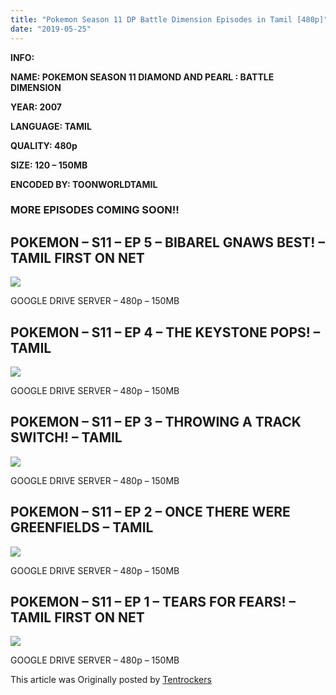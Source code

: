 ```yaml
---
title: "Pokemon Season 11 DP Battle Dimension Episodes in Tamil [480p]"
date: "2019-05-25"
---
```


**INFO:**

**NAME: POKEMON SEASON 11 DIAMOND AND PEARL : BATTLE DIMENSION**

**YEAR: 2007**

**LANGUAGE: TAMIL**

**QUALITY: 480p**

**SIZE: 120 – 150MB**

**ENCODED BY: TOONWORLDTAMIL**

### MORE EPISODES COMING SOON!!

## POKEMON – S11 – EP 5 – BIBAREL GNAWS BEST! – TAMIL FIRST ON NET

[![](https://1.bp.blogspot.com/-w0aTb3TkhB8/XOlauftcisI/AAAAAAAABXg/Wem8jcAxGIYRpmVblHacvSpcKyr2GP0ggCLcBGAs/s1600/DP057.png)](https://1.bp.blogspot.com/-w0aTb3TkhB8/XOlauftcisI/AAAAAAAABXg/Wem8jcAxGIYRpmVblHacvSpcKyr2GP0ggCLcBGAs/s1600/DP057.png)

GOOGLE DRIVE SERVER – 480p – 150MB

## POKEMON – S11 – EP 4 – THE KEYSTONE POPS! – TAMIL

[![](https://1.bp.blogspot.com/-dU3lxW_cyeI/XOlYrsE8V7I/AAAAAAAABXU/VuJnmnrC8GUU6-6Zm4zWq0U4jovbybqggCLcBGAs/s320/backdrop-1920.jpg)](https://1.bp.blogspot.com/-dU3lxW_cyeI/XOlYrsE8V7I/AAAAAAAABXU/VuJnmnrC8GUU6-6Zm4zWq0U4jovbybqggCLcBGAs/s1600/backdrop-1920.jpg)

GOOGLE DRIVE SERVER – 480p – 150MB

## POKEMON – S11 – EP 3 – THROWING A TRACK SWITCH! – TAMIL

[![](https://1.bp.blogspot.com/-6A0zsl6ykw4/XOlRxUJrIKI/AAAAAAAABXI/sLN2wSy_hfEtPkW2lA5SgcR4mU6XQfRTwCLcBGAs/s320/DP055.jpg)](https://1.bp.blogspot.com/-6A0zsl6ykw4/XOlRxUJrIKI/AAAAAAAABXI/sLN2wSy_hfEtPkW2lA5SgcR4mU6XQfRTwCLcBGAs/s1600/DP055.jpg)

GOOGLE DRIVE SERVER – 480p – 150MB

## POKEMON – S11 – EP 2 – ONCE THERE WERE GREENFIELDS – TAMIL 

[![](https://3.bp.blogspot.com/-aikkAU4IVOk/XOGdKkm0KxI/AAAAAAAABWM/jv5m2CjjCoIUL3DQaUc6DxMd_VMaAAHrACLcBGAs/s320/season11_ep02_ss02.jpg)](https://3.bp.blogspot.com/-aikkAU4IVOk/XOGdKkm0KxI/AAAAAAAABWM/jv5m2CjjCoIUL3DQaUc6DxMd_VMaAAHrACLcBGAs/s1600/season11_ep02_ss02.jpg)

GOOGLE DRIVE SERVER – 480p – 150MB

## POKEMON – S11 – EP 1 – TEARS FOR FEARS! – TAMIL FIRST ON NET

[![](https://3.bp.blogspot.com/-iefgDCcTkvo/XN10tQhKyFI/AAAAAAAABU4/kd_NXrXDUistDUIySu_xtgz5AfTv310UwCLcBGAs/s320/DP053.png)](https://3.bp.blogspot.com/-iefgDCcTkvo/XN10tQhKyFI/AAAAAAAABU4/kd_NXrXDUistDUIySu_xtgz5AfTv310UwCLcBGAs/s1600/DP053.png)

GOOGLE DRIVE SERVER – 480p – 150MB

This article was Originally posted by [Tentrockers](https://tentrockers.blogspot.com/)
